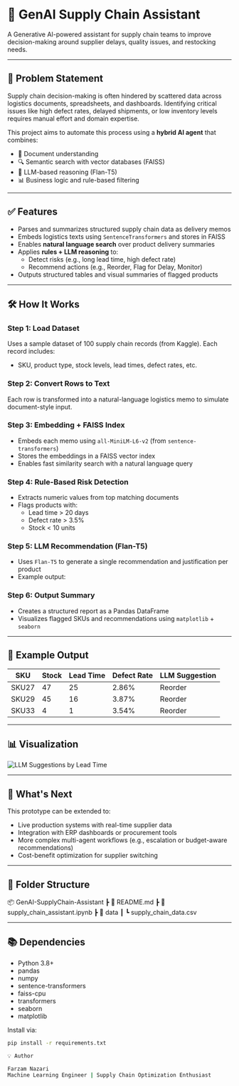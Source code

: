 # 🧠 GenAI Supply Chain Assistant

A Generative AI-powered assistant for supply chain teams to improve decision-making around supplier delays, quality issues, and restocking needs.

---

## 📌 Problem Statement

Supply chain decision-making is often hindered by scattered data across logistics documents, spreadsheets, and dashboards. Identifying critical issues like high defect rates, delayed shipments, or low inventory levels requires manual effort and domain expertise.

This project aims to automate this process using a **hybrid AI agent** that combines:
- 📄 Document understanding
- 🔍 Semantic search with vector databases (FAISS)
- 🧠 LLM-based reasoning (Flan-T5)
- 📊 Business logic and rule-based filtering

---

## ✅ Features

- Parses and summarizes structured supply chain data as delivery memos
- Embeds logistics texts using `SentenceTransformers` and stores in FAISS
- Enables **natural language search** over product delivery summaries
- Applies **rules + LLM reasoning** to:
  - Detect risks (e.g., long lead time, high defect rate)
  - Recommend actions (e.g., Reorder, Flag for Delay, Monitor)
- Outputs structured tables and visual summaries of flagged products

---

## 🛠️ How It Works

### Step 1: Load Dataset
Uses a sample dataset of 100 supply chain records (from Kaggle). Each record includes:
- SKU, product type, stock levels, lead times, defect rates, etc.

### Step 2: Convert Rows to Text
Each row is transformed into a natural-language logistics memo to simulate document-style input.

### Step 3: Embedding + FAISS Index
- Embeds each memo using `all-MiniLM-L6-v2` (from `sentence-transformers`)
- Stores the embeddings in a FAISS vector index
- Enables fast similarity search with a natural language query

### Step 4: Rule-Based Risk Detection
- Extracts numeric values from top matching documents
- Flags products with:
  - Lead time > 20 days
  - Defect rate > 3.5%
  - Stock < 10 units

### Step 5: LLM Recommendation (Flan-T5)
- Uses `Flan-T5` to generate a single recommendation and justification per product
- Example output:


### Step 6: Output Summary
- Creates a structured report as a Pandas DataFrame
- Visualizes flagged SKUs and recommendations using `matplotlib` + `seaborn`

---

## 🎯 Example Output

| SKU   | Stock | Lead Time | Defect Rate | LLM Suggestion |
|-------|-------|-----------|-------------|----------------|
| SKU27 | 47    | 25        | 2.86%       | Reorder        |
| SKU29 | 45    | 16        | 3.87%       | Reorder        |
| SKU33 | 4     | 1         | 3.54%       | Reorder        |

---

## 📊 Visualization

![LLM Suggestions by Lead Time](link-to-screenshot-if-needed)

---

## 🔄 What's Next

This prototype can be extended to:
- Live production systems with real-time supplier data
- Integration with ERP dashboards or procurement tools
- More complex multi-agent workflows (e.g., escalation or budget-aware recommendations)
- Cost-benefit optimization for supplier switching

---

## 📁 Folder Structure

📦 GenAI-SupplyChain-Assistant
┣ 📄 README.md
┣ 📓 supply_chain_assistant.ipynb
┣ 📁 data
┃ ┗ supply_chain_data.csv

---

## 📚 Dependencies

- Python 3.8+
- pandas
- numpy
- sentence-transformers
- faiss-cpu
- transformers
- seaborn
- matplotlib

Install via:

```bash
pip install -r requirements.txt

💡 Author

Farzam Nazari
Machine Learning Engineer | Supply Chain Optimization Enthusiast



